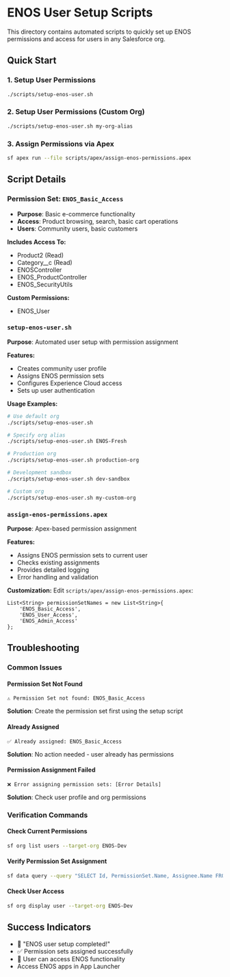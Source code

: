 # ENOS User Setup Scripts

This directory contains automated scripts to quickly set up ENOS permissions and access for users in any Salesforce org.

## Quick Start

### 1. Setup User Permissions

```bash
./scripts/setup-enos-user.sh
```

### 2. Setup User Permissions (Custom Org)

```bash
./scripts/setup-enos-user.sh my-org-alias
```

### 3. Assign Permissions via Apex

```bash
sf apex run --file scripts/apex/assign-enos-permissions.apex
```

## Script Details

### Permission Set: `ENOS_Basic_Access`

- **Purpose**: Basic e-commerce functionality
- **Access**: Product browsing, search, basic cart operations
- **Users**: Community users, basic customers

**Includes Access To:**

- Product2 (Read)
- Category\_\_c (Read)
- ENOSController
- ENOS_ProductController
- ENOS_SecurityUtils

**Custom Permissions:**

- ENOS_User

### `setup-enos-user.sh`

**Purpose**: Automated user setup with permission assignment

**Features:**

- Creates community user profile
- Assigns ENOS permission sets
- Configures Experience Cloud access
- Sets up user authentication

**Usage Examples:**

```bash
# Use default org
./scripts/setup-enos-user.sh

# Specify org alias
./scripts/setup-enos-user.sh ENOS-Fresh

# Production org
./scripts/setup-enos-user.sh production-org

# Development sandbox
./scripts/setup-enos-user.sh dev-sandbox

# Custom org
./scripts/setup-enos-user.sh my-custom-org
```

### `assign-enos-permissions.apex`

**Purpose**: Apex-based permission assignment

**Features:**

- Assigns ENOS permission sets to current user
- Checks existing assignments
- Provides detailed logging
- Error handling and validation

**Customization:**
Edit `scripts/apex/assign-enos-permissions.apex`:

```apex
List<String> permissionSetNames = new List<String>{
    'ENOS_Basic_Access',
    'ENOS_User_Access',
    'ENOS_Admin_Access'
};
```

## Troubleshooting

### Common Issues

#### Permission Set Not Found

```
⚠️ Permission Set not found: ENOS_Basic_Access
```

**Solution**: Create the permission set first using the setup script

#### Already Assigned

```
✅ Already assigned: ENOS_Basic_Access
```

**Solution**: No action needed - user already has permissions

#### Permission Assignment Failed

```
❌ Error assigning permission sets: [Error Details]
```

**Solution**: Check user profile and org permissions

### Verification Commands

#### Check Current Permissions

```bash
sf org list users --target-org ENOS-Dev
```

#### Verify Permission Set Assignment

```bash
sf data query --query "SELECT Id, PermissionSet.Name, Assignee.Name FROM PermissionSetAssignment WHERE PermissionSet.Name LIKE 'ENOS%'"
```

#### Check User Access

```bash
sf org display user --target-org ENOS-Dev
```

## Success Indicators

- 🎉 "ENOS user setup completed!"
- ✅ Permission sets assigned successfully
- 🔐 User can access ENOS functionality
- Access ENOS apps in App Launcher
